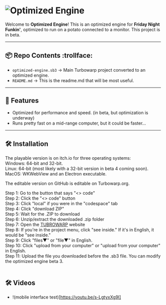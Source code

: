 # ![Optimized Engine](https://cdn.revoltusercontent.com/attachments/PXkDh0Mw6BaEeVj9PzaerWiQEIP9VKaBzjW7OpHYKr)


Welcome to **Optimized Engine**!
This is an optimized engine for **Friday Night Funkin'**, optimized to run on a potato connected to a monitor. This project is in beta.

---

## 📦 Repo Contents :trollface:

- `optimized-engine.sb3` → Main Turbowarp project converted to an optimized engine.
- `README.md` → This is the readme.md that will be most useful.
---

## 🚀 Features
- Optimized for performance and speed. (in beta, but optimization is underway) <br>
- Runs pretty fast on a mid-range computer, but it could be faster...

---

## 🛠 Installation
The playable version is on itch.io for three operating systems: <br>
Windows: 64-bit and 32-bit. <br>
Linux: 64-bit (most likely with a 32-bit version in beta 4 coming soon). <br>
MacOS: WKWebView and an Electron executable.

The editable version on GitHub is editable on Turbowarp.org.

Step 1: Go to the button that says "<> code" <br>
Step 2: Click the "<> code" button <br>
Step 3: Click "local" if you were in the "codespace" tab <br>
Step 4: Click "download ZIP" <br>
Step 5: Wait for the .ZIP to download <br>
Step 6: Unzip/extract the downloaded .zip folder <br>
Step 7: Open the [TUBROWARP](https://turbowarp.org) website <br>
Step 8: If you're in the project menu, click "see inside." If it's in English, it would be "see inside." <br>
Step 9: Click "files▼" or "file▼" in English. <br>
Step 10: Click "upload from your computer" or "upload from your computer" in English. <br>
Step 11: Upload the file you downloaded before the .sb3 file. You can modify the optimized engine beta 3. <br>
 <br>
## 🛠 Videos <br>

- !(mobile interface test)[https://youtu.be/s-LgtyxXg9I]
